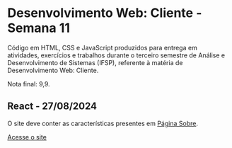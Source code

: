 # Desenvolvimento Web: Cliente - Semana 11
Código em HTML, CSS e JavaScript produzidos para entrega em atividades, exercícios e trabalhos durante o terceiro semestre de Análise e Desenvolvimento de Sistemas (IFSP), referente à matéria de Desenvolvimento Web: Cliente.

Nota final: 9,9.

## React - 27/08/2024
O site deve conter as características presentes em [Página Sobre](https://github.com/fernandalopesbarbalho/dwba4-semana-11-pt302525x/blob/main/pagina_sobre.png).

[Acesse o site](https://fernandalopesbarbalho.github.io/dwba4-semana-11-pt302525x/)
